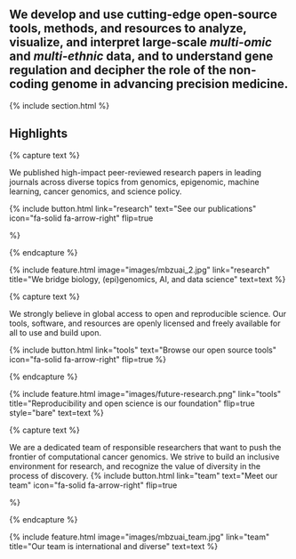 ---
---
## We develop and use cutting-edge **open-source** tools, methods, and resources to analyze, visualize, and interpret large-scale *multi-omic* and *multi-ethnic* data, and to understand **gene regulation** and decipher the role of the **non-coding genome** in **advancing precision medicine**.

{% include section.html %}

## Highlights

{% capture text %}

We published high-impact peer-reviewed research papers in leading journals across diverse topics from genomics, epigenomic, machine learning, cancer genomics, and science policy.

{%
  include button.html
  link="research"
  text="See our publications"
  icon="fa-solid fa-arrow-right"
  flip=true

%}

{% endcapture %}

{%
  include feature.html
  image="images/mbzuai_2.jpg"
  link="research"
  title="We bridge biology, (epi)genomics, AI, and data science"
  text=text
%}

{% capture text %}

We strongly believe in global access to open and reproducible science. Our tools, software, and resources are openly licensed and freely available for all to use and build upon.

{%
  include button.html
  link="tools"
  text="Browse our open source tools"
  icon="fa-solid fa-arrow-right"
  flip=true
%}

{% endcapture %}

{%
  include feature.html
  image="images/future-research.png"
  link="tools"
  title="Reproducibility and open science is our foundation"
  flip=true
  style="bare"
  text=text
%}

{% capture text %}

We are a dedicated team of responsible researchers that want to push the frontier of computational cancer genomics. We strive to build an inclusive environment for research, and recognize the value of diversity in the process of discovery.
{%
  include button.html
  link="team"
  text="Meet our team"
  icon="fa-solid fa-arrow-right"
  flip=true

%}

{% endcapture %}

{%
  include feature.html
  image="images/mbzuai_team.jpg"
  link="team"
  title="Our team is international and diverse"
  text=text
%}
